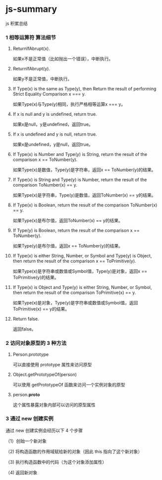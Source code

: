 # js-summary
js 积累总结

### 1 相等运算符 算法细节

1. ReturnIfAbrupt(x).

   如果x不是正常值（比如抛出一个错误），中断执行。

2. ReturnIfAbrupt(y).

	如果y不是正常值，中断执行。

3. If Type(x) is the same as Type(y), then
Return the result of performing Strict Equality Comparison x === y.

	如果Type(x)与Type(y)相同，执行严格相等运算x === y。

4. If x is null and y is undefined, return true.

	如果x是null，y是undefined，返回true。

5. If x is undefined and y is null, return true.

	如果x是undefined，y是null，返回true。

6. If Type(x) is Number and Type(y) is String, return the result of the comparison x == ToNumber(y).

	如果Type(x)是数值，Type(y)是字符串，返回x == ToNumber(y)的结果。

7. If Type(x) is String and Type(y) is Number, return the result of the comparison ToNumber(x) == y.

	如果Type(x)是字符串，Type(y)是数值，返回ToNumber(x) == y的结果。

8. If Type(x) is Boolean, return the result of the comparison ToNumber(x) == y.

	如果Type(x)是布尔值，返回ToNumber(x) == y的结果。

9. If Type(y) is Boolean, return the result of the comparison x == ToNumber(y).

	如果Type(y)是布尔值，返回x == ToNumber(y)的结果。

10. If Type(x) is either String, Number, or Symbol and Type(y) is Object, then return the result of the comparison x == ToPrimitive(y).

	如果Type(x)是字符串或数值或Symbol值，Type(y)是对象，返回x == ToPrimitive(y)的结果。

11. If Type(x) is Object and Type(y) is either String, Number, or Symbol, then return the result of the comparison ToPrimitive(x) == y.

	如果Type(x)是对象，Type(y)是字符串或数值或Symbol值，返回ToPrimitive(x) == y的结果。


12. Return false.

	返回false。
	
	
### 2 访问对象原型的 3 种方法

1. Person.prototype

	可以直接使用 prototype 属性来访问原型
	
2. Object.getPrototypeOf(person)

	可以使用 getPrototypeOf 函数来访问一个实例对象的原型

3. person.__proto__

	这个属性暴露对象内部可以访问的原型属性
	
	
### 3 通过 new 创建实例

通过 new 创建实例会经历以下 4 个步骤 

（1）创始一个新对象

（2) 将构造函数的作用域赋给新的对象（因此 this 指向了这个新对象）

（3) 执行构造函数中的代码（为这个对象添加属性）

（4) 返回新对象
